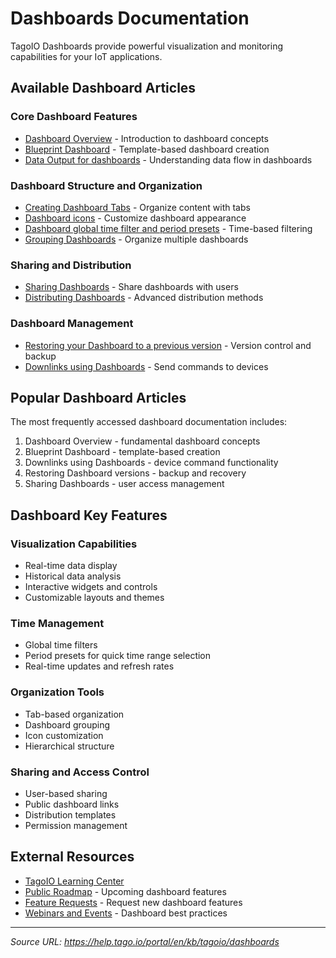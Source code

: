 # Dashboards Documentation

TagoIO Dashboards provide powerful visualization and monitoring capabilities for your IoT applications.

## Available Dashboard Articles

### Core Dashboard Features
- [Dashboard Overview](https://help.tago.io/portal/en/kb/articles/15-dashboard-overview) - Introduction to dashboard concepts
- [Blueprint Dashboard](https://help.tago.io/portal/en/kb/articles/454-blueprint-dashboard) - Template-based dashboard creation
- [Data Output for dashboards](https://help.tago.io/portal/en/kb/articles/data-output-for-dashboards) - Understanding data flow in dashboards

### Dashboard Structure and Organization
- [Creating Dashboard Tabs](https://help.tago.io/portal/en/kb/articles/103-creating-dashboard-tabs) - Organize content with tabs
- [Dashboard icons](https://help.tago.io/portal/en/kb/articles/145-dashboard-icons) - Customize dashboard appearance
- [Dashboard global time filter and period presets](https://help.tago.io/portal/en/kb/articles/dashboard-period-preset) - Time-based filtering
- [Grouping Dashboards](https://help.tago.io/portal/en/kb/articles/16-grouping-dashboards) - Organize multiple dashboards

### Sharing and Distribution
- [Sharing Dashboards](https://help.tago.io/portal/en/kb/articles/17-sharing-dashboards) - Share dashboards with users
- [Distributing Dashboards](https://help.tago.io/portal/en/kb/articles/518-distributing-dashboards) - Advanced distribution methods

### Dashboard Management
- [Restoring your Dashboard to a previous version](https://help.tago.io/portal/en/kb/articles/restoring-your-dashboard-to-a-previous-version) - Version control and backup
- [Downlinks using Dashboards](https://help.tago.io/portal/en/kb/articles/221-downlinks-using-dashboards) - Send commands to devices

## Popular Dashboard Articles

The most frequently accessed dashboard documentation includes:
1. Dashboard Overview - fundamental dashboard concepts
2. Blueprint Dashboard - template-based creation
3. Downlinks using Dashboards - device command functionality
4. Restoring Dashboard versions - backup and recovery
5. Sharing Dashboards - user access management

## Dashboard Key Features

### Visualization Capabilities
- Real-time data display
- Historical data analysis
- Interactive widgets and controls
- Customizable layouts and themes

### Time Management
- Global time filters
- Period presets for quick time range selection
- Real-time updates and refresh rates

### Organization Tools
- Tab-based organization
- Dashboard grouping
- Icon customization
- Hierarchical structure

### Sharing and Access Control
- User-based sharing
- Public dashboard links
- Distribution templates
- Permission management

## External Resources

- [TagoIO Learning Center](https://tago.io/learning-center/)
- [Public Roadmap](https://tago.io/roadmap) - Upcoming dashboard features
- [Feature Requests](https://help.tago.io/portal/en/community/tagoio/feature-requests) - Request new dashboard features
- [Webinars and Events](https://tago.io/events) - Dashboard best practices

---

*Source URL: https://help.tago.io/portal/en/kb/tagoio/dashboards*